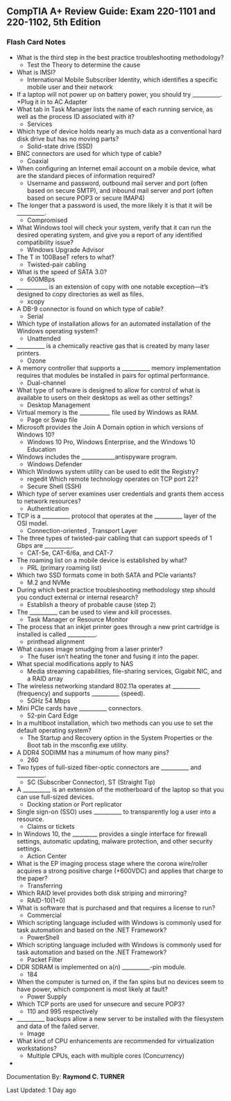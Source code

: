 ## CompTIA A+ Review Guide: Exam 220-1101 and 220-1102, 5th Edition

### Flash Card Notes

* What is the third step in the best practice troubleshooting methodology?
    * Test the Theory to determine the cause
* What is IMSI?
    * International Mobile Subscriber Identity, which identifies a specific mobile user and their network
* If a laptop will not power up on battery power, you should try __________.
    *Plug it in to AC Adapter
* What tab in Task Manager lists the name of each running service, as well as the process ID associated with it?
    * Services
* Which type of device holds nearly as much data as a conventional hard disk drive but has no moving parts?
    * Solid-state drive (SSD)
* BNC connectors are used for which type of cable?
    * Coaxial
* When configuring an Internet email account on a mobile device, what are the standard pieces of information required?
    * Username and password, outbound mail server and port (often based on secure SMTP), and inbound mail server and port (often based on secure POP3 or secure IMAP4)
* The longer that a password is used, the more likely it is that it will be __________.
    * Compromised
* What Windows tool will check your system, verify that it can run the desired operating system, and give you a report of any identified compatibility issue?
    * Windows Upgrade Advisor
* The T in 100BaseT refers to what?
    * Twisted-pair cabling
* What is the speed of SATA 3.0?
    * 600MBps
* ___________ is an extension of copy with one notable exception—it’s designed to copy directories as well as files.
    * xcopy
* A DB-9 connector is found on which type of cable?
    * Serial
* Which type of installation allows for an automated installation of the Windows operating system?
    * Unattended
* __________ is a chemically reactive gas that is created by many laser printers.
    * Ozone
* A memory controller that supports a __________ memory implementation requires that modules be installed in pairs for optimal performance.
    * Dual-channel
* What type of software is designed to allow for control of what is available to users on their desktops as well as other settings?
    * Desktop Management
* Virtual memory is the ___________ file used by Windows as RAM.
    * Page or Swap file
* Microsoft provides the Join A Domain option in which versions of Windows 10?
    * Windows 10 Pro, Windows Enterprise, and the Windows 10 Education
* Windows includes the ____________antispyware program.
    * Windows Defender
* Which Windows system utility can be used to edit the Registry?
    * regedit
Which remote technology operates on TCP port 22?
    * Secure Shell (SSH)
* Which type of server examines user credentials and grants them access to network resources?
    * Authentication
* TCP is a __________ protocol that operates at the __________ layer of the OSI model.
    * Connection-oriented , Transport Layer
* The three types of twisted-pair cabling that can support speeds of 1 Gbps are __________.
    * CAT-5e, CAT-6/6a, and CAT-7
* The roaming list on a mobile device is established by what?
    * PRL (primary roaming list)
* Which two SSD formats come in both SATA and PCIe variants?
    * M.2 and NVMe
* During which best practice troubleshooting methodology step should you conduct external or internal research?
    * Establish a theory of probable cause (step 2)
* The __________ can be used to view and kill processes.
    * Task Manager or Resource Monitor
* The process that an inkjet printer goes through a new print cartridge is installed is called __________.
    * printhead alignment
* What causes image smudging from a laser printer?
    * The fuser isn’t heating the toner and fusing it into the paper.
* What special modifications apply to NAS
    * Media streaming capabilities, file-sharing services, Gigabit NIC, and a RAID array
* The wireless networking standard 802.11a operates at __________ (frequency) and supports __________ (speed).
    * 5GHz 54 Mbps
* Mini PCIe cards have __________ connectors.
    * 52-pin Card Edge
* In a multiboot installation, which two methods can you use to set the default operating system?
    * The Startup and Recovery option in the System Properties or the Boot tab in the msconfig.exe utility.
* A DDR4 SODIMM has a minumum of how many pins?
    * 260
* Two types of full-sized fiber-optic connectors are __________ and __________.
    * SC (Subscriber Connector), ST (Straight Tip)
* A __________ is an extension of the motherboard of the laptop so that you can use full-sized devices.
    * Docking station or Port replicator
* Single sign-on (SSO) uses __________ to transparently log a user into a resource.
    * Claims or tickets
* In Windows 10, the _________ provides a single interface for firewall settings, automatic updating, malware protection, and other security settings.
    * Action Center
* What is the EP imaging process stage where the corona wire/roller acquires a strong positive charge (+600VDC) and applies that charge to the paper?
    * Transferring
* Which RAID level provides both disk striping and mirroring?
    * RAID-10(1+0)
* What is software that is purchased and that requires a license to run?
    * Commercial
* Which scripting language included with Windows is commonly used for task automation and based on the .NET Framework?
    * PowerShell
* Which scripting language included with Windows is commonly used for task automation and based on the .NET Framework?
    * Packet Filter
* DDR SDRAM is implemented on a(n) __________-pin module.
    * 184
* When the computer is turned on, if the fan spins but no devices seem to have power, which component is most likely at fault?
    * Power Supply
* Which TCP ports are used for unsecure and secure POP3?
    * 110 and 995 respectively
* __________ backups allow a new server to be installed with the filesystem and data of the failed server.
    * Image
* What kind of CPU enhancements are recommended for virtualization workstations?
    * Multiple CPUs, each with multiple cores (Concurrency)
* 


Documentation By: **Raymond C. TURNER**

Last Updated: 1 Day ago